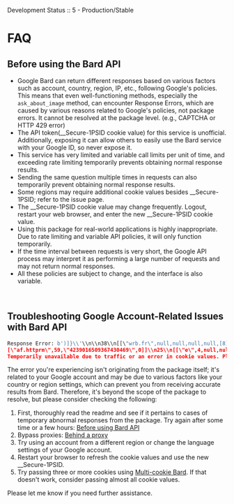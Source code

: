 Development Status :: 5 - Production/Stable

# FAQ

## Before using the Bard API
- Google Bard can return different responses based on various factors such as account, country, region, IP, etc., following Google's policies. This means that even well-functioning methods, especially the `ask_about_image` method, can encounter Response Errors, which are caused by various reasons related to Google's policies, not package errors. It cannot be resolved at the package level. (e.g., CAPTCHA or HTTP 429 error)
- The API token(__Secure-1PSID cookie value) for this service is unofficial. Additionally, exposing it can allow others to easily use the Bard service with your Google ID, so never expose it.
- This service has very limited and variable call limits per unit of time, and exceeding rate limiting temporarily prevents obtaining normal response results.
- Sending the same question multiple times in requests can also temporarily prevent obtaining normal response results.
- Some regions may require additional cookie values besides __Secure-1PSID; refer to the issue page.
- The __Secure-1PSID cookie value may change frequently. Logout, restart your web browser, and enter the new __Secure-1PSID cookie value.
- Using this package for real-world applications is highly inappropriate. Due to rate limiting and variable API policies, it will only function temporarily.
- If the time interval between requests is very short, the Google API process may interpret it as performing a large number of requests and may not return normal responses.
- All these policies are subject to change, and the interface is also variable.


<br>

## Troubleshooting Google Account-Related Issues with Bard API

```python
Response Error: b')]}\\'\\n\\n38\\n[[\"wrb.fr\",null,null,null,null,[8]]]\\n54\\n[[\"di\",59],
[\"af.httprm\",59,\"4239016509367430469\",0]]\\n25\\n[[\"e\",4,null,null,129]]\\n'. 
Temporarily unavailable due to traffic or an error in cookie values. Please double-check the cookie values and verify your network environment.
```

The error you're experiencing isn't originating from the package itself; it's related to your Google account and may be due to various factors like your country or region settings, which can prevent you from receiving accurate results from Bard. Therefore, it's beyond the scope of the package to resolve, but please consider checking the following:

1. First, thoroughly read the readme and see if it pertains to cases of temporary abnormal responses from the package. Try again after some time or a few hours: [Before using Bard API](https://github.com/dsdanielpark/Bard-API/blob/main/README.md#before-using-the-bard-api)
2. Bypass proxies: [Behind a proxy](https://github.com/dsdanielpark/Bard-API#behind-a-proxy)
3. Try using an account from a different region or change the language settings of your Google account.
4. Restart your browser to refresh the cookie values and use the new __Secure-1PSID.
5. Try passing three or more cookies using [Multi-cookie Bard](https://github.com/dsdanielpark/Bard-API/blob/main/documents/README_DEV.md#multi-cookie-bard). If that doesn't work, consider passing almost all cookie values.

Please let me know if you need further assistance.


